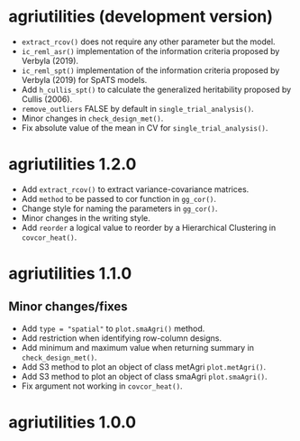 # agriutilities (development version)

  * `extract_rcov()` does not require any other parameter but the model.
  * `ic_reml_asr()` implementation of the information criteria proposed by Verbyla (2019).
  * `ic_reml_spt()` implementation of the information criteria proposed by Verbyla (2019) for SpATS models.
  * Add `h_cullis_spt()` to calculate the generalized heritability proposed by Cullis (2006).
  * `remove_outliers` FALSE by default in `single_trial_analysis()`.
  * Minor changes in `check_design_met()`.
  * Fix absolute value of the mean in CV for `single_trial_analysis()`.

# agriutilities 1.2.0

  * Add `extract_rcov()` to extract variance-covariance matrices.
  * Add `method` to be passed to cor function in `gg_cor()`.
  * Change style for naming the parameters in `gg_cor()`.
  * Minor changes in the writing style.
  * Add `reorder` a logical value to reorder by a Hierarchical Clustering in `covcor_heat()`.

# agriutilities 1.1.0

## Minor changes/fixes

  * Add `type = "spatial"` to `plot.smaAgri()` method.
  * Add restriction when identifying row-column designs.
  * Add minimum and maximum value when returning summary in `check_design_met()`.
  * Add S3 method to plot an object of class metAgri `plot.metAgri()`.
  * Add S3 method to plot an object of class smaAgri `plot.smaAgri()`.
  * Fix argument not working in `covcor_heat()`.

# agriutilities 1.0.0

